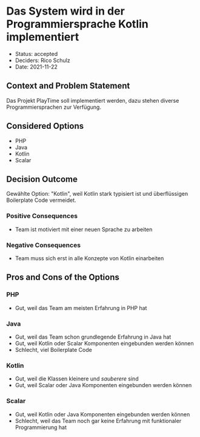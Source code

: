 # Das System wird in der Programmiersprache Kotlin implementiert

* Status: accepted
* Deciders: Rico Schulz
* Date: 2021-11-22

## Context and Problem Statement

Das Projekt PlayTime soll implementiert werden, dazu stehen diverse Programmiersprachen zur Verfügung.

## Considered Options

* PHP
* Java
* Kotlin
* Scalar

## Decision Outcome

Gewählte Option: "Kotlin", weil Kotlin stark typisiert ist und überflüssigen Boilerplate Code vermeidet.

### Positive Consequences

* Team ist motiviert mit einer neuen Sprache zu arbeiten

### Negative Consequences

* Team muss sich erst in alle Konzepte von Kotlin einarbeiten

## Pros and Cons of the Options

### PHP

* Gut, weil das Team am meisten Erfahrung in PHP hat

### Java

* Gut, weil das Team schon grundlegende Erfahrung in Java hat
* Gut, weil Kotlin oder Scalar Komponenten eingebunden werden können
* Schlecht, viel Boilerplate Code

### Kotlin

* Gut, weil die Klassen kleinere und _sauberere_ sind
* Gut, weil Scalar oder Java Komponenten eingebunden werden können

### Scalar

* Gut, weil Kotlin oder Java Komponenten eingebunden werden können
* Schlecht, weil das Team noch gar keine Erfahrung mit funktionaler Programmierung hat
